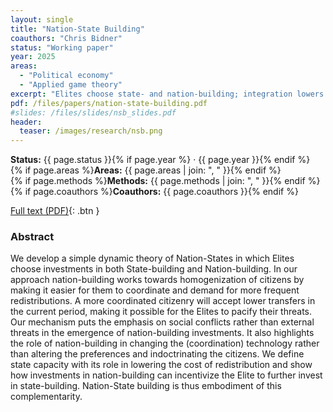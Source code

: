 ```yaml
---
layout: single
title: "Nation-State Building"
coauthors: "Chris Bidner"
status: "Working paper"
year: 2025
areas:
  - "Political economy"
  - "Applied game theory"
excerpt: "Elites choose state- and nation-building; integration lowers coordination frictions, changing conflict into predictable redistribution."
pdf: /files/papers/nation-state-building.pdf
#slides: /files/slides/nsb_slides.pdf
header:
  teaser: /images/research/nsb.png
---
```

**Status:** {{ page.status }}{% if page.year %} · {{ page.year }}{% endif %}  
{% if page.areas %}**Areas:** {{ page.areas | join: ", " }}{% endif %}  
{% if page.methods %}**Methods:** {{ page.methods | join: ", " }}{% endif %}  
{% if page.coauthors %}**Coauthors:** {{ page.coauthors }}{% endif %}

[Full text (PDF)](/files/papers/nation-state-building.pdf){: .btn }

### Abstract
We develop a simple dynamic theory of Nation-States in which Elites choose investments in both State-building and Nation-building. In our approach nation-building works towards homogenization of citizens by making it easier for them to coordinate and demand for more frequent redistributions. A more coordinated citizenry will accept lower transfers in the current period, making it possible for the Elites to pacify their threats. Our mechanism puts the emphasis on social conflicts rather than external threats in the emergence of nation-building investments. It also highlights the role of nation-building in changing the (coordination) technology rather than altering the preferences and indoctrinating the citizens. We define state capacity with its role in lowering the cost of redistribution and show how investments in nation-building can incentivize the Elite to further invest in state-building. Nation-State building is thus embodiment of this complementarity.